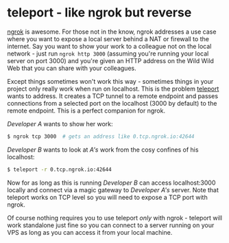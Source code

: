 # teleport - like ngrok but reverse

[ngrok](https://ngrok.io) is awesome. For those not in the know, ngrok addresses a use case where you want to expose a local server behind a NAT or firewall to the internet. Say you want to show your work to a colleague not on the local network - just run `ngrok http 3000` (assuming you're running your local server on port 3000) and you're given an HTTP address on the Wild Wild Web that you can share with your colleagues.

Except things sometimes won't work this way - sometimes things in your project only really work when run on localhost. This is the problem [teleport](https://github.com/codequest-eu/teleport) wants to address. It creates a TCP tunnel to a remote endpoint and passes connections from a selected port on the localhost (3000 by default) to the remote endpoint. This is a perfect companion for ngrok.

_Developer A_ wants to show her work:
```bash
$ ngrok tcp 3000  # gets an address like 0.tcp.ngrok.io:42644
```

_Developer B_ wants to look at _A's_ work from the cosy confines of his localhost:
```bash
$ teleport -r 0.tcp.ngrok.io:42644
```

Now for as long as this is running _Developer B_ can access localhost:3000 locally and connect via a magic gateway to _Developer A's_ server. Note that teleport works on TCP level so you will need to expose a TCP port with ngrok.

Of course nothing requires you to use teleport _only_ with ngrok - teleport will work standalone just fine so you can connect to a server running on your VPS as long as you can access it from your local machine.
